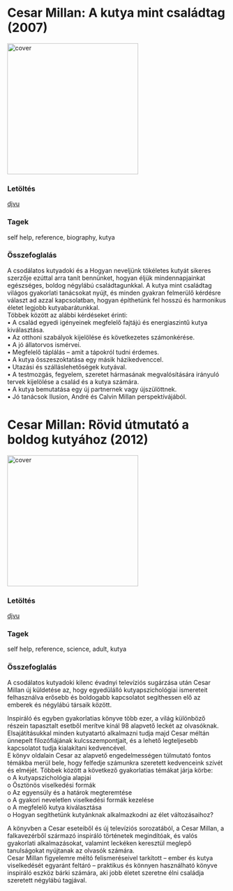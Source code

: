 # <a name="id_2">Cesar Millan: A kutya mint családtag (2007)</a>
<img src="???/raw/main/Cesar%20Millan/A%20kutya%20mint%20csaladtag%20%282%29/cover.jpg" alt="cover" width="300"/>

### Letöltés
[djvu](???/raw/main/Cesar%20Millan/A%20kutya%20mint%20csaladtag%20%282%29/A%20kutya%20mint%20csaladtag%20-%20Cesar%20Millan.djvu)

### Tagek
self help, reference, biography, kutya

### Összefoglalás
<div>
<p>A csodálatos kutyadoki és a Hogyan neveljünk tökéletes kutyát sikeres szerzője ezúttal arra tanít bennünket, hogyan éljük mindennapjainkat egészséges, boldog négylábú családtagunkkal. A kutya mint családtag világos gyakorlati tanácsokat nyújt, és minden gyakran felmerülő kérdésre választ ad azzal kapcsolatban, hogyan építhetünk fel hosszú és harmonikus életet legjobb kutyabarátunkkal.<br>Többek között az alábbi kérdéseket érinti:<br>• A család egyedi igényeinek megfelelő fajtájú és energiaszintű kutya kiválasztása.<br>• Az otthoni szabályok kijelölése és következetes számonkérése.<br>• A jó állatorvos ismérvei.<br>• Megfelelő táplálás – amit a tápokról tudni érdemes.<br>• A kutya összeszoktatása egy másik házikedvenccel.<br>• Utazási és szálláslehetőségek kutyával.<br>• A testmozgás, fegyelem, szeretet hármasának megvalósítására irányuló tervek kijelölése a család és a kutya számára.<br>• A kutya bemutatása egy új partnernek vagy újszülöttnek.<br>• Jó tanácsok Ilusion, André és Calvin Millan perspektívájából.</p></div>


# <a name="id_3">Cesar Millan: Rövid útmutató a boldog kutyához (2012)</a>
<img src="???/raw/main/Cesar%20Millan/Rovid%20utmutato%20a%20boldog%20kutyahoz%20%283%29/cover.jpg" alt="cover" width="300"/>

### Letöltés
[djvu](???/raw/main/Cesar%20Millan/Rovid%20utmutato%20a%20boldog%20kutyahoz%20%283%29/Rovid%20utmutato%20a%20boldog%20kutyaho%20-%20Cesar%20Millan.djvu)

### Tagek
self help, reference, science, adult, kutya

### Összefoglalás
<div>
<p>A csodálatos kutyadoki kilenc évadnyi televíziós sugárzása után Cesar Millan új küldetése az, hogy egyedülálló kutyapszichológiai ismereteit felhasználva erősebb és boldogabb kapcsolatot segíthessen elő az emberek és négylábú társaik között. </p>
<p>Inspiráló és egyben gyakorlatias könyve több ezer, a világ különböző részein tapasztalt esetből merítve kínál 98 alapvető leckét az olvasóknak. Elsajátításukkal minden kutyatartó alkalmazni tudja majd Cesar méltán ünnepelt filozófiájának kulcsszempontjait, és a lehető legteljesebb kapcsolatot tudja kialakítani kedvencével.<br>E könyv oldalain Cesar az alapvető engedelmességen túlmutató fontos témákba merül bele, hogy felfedje számunkra szeretett kedvenceink szívét és elméjét. Többek között a következő gyakorlatias témákat járja körbe:<br>o A kutyapszichológia alapjai<br>o Ösztönös viselkedési formák<br>o Az egyensúly és a határok megteremtése<br>o A gyakori neveletlen viselkedési formák kezelése<br>o A megfelelő kutya kiválasztása<br>o Hogyan segíthetünk kutyánknak alkalmazkodni az élet változásaihoz? </p>
<p>A könyvben a Cesar eseteiből és új televíziós sorozatából, a Cesar Millan, a falkavezérből származó inspiráló történetek megindítóak, és valós gyakorlati alkalmazásokat, valamint leckéken keresztül meglepő tanulságokat nyújtanak az olvasók számára.<br>Cesar Millan figyelemre méltó felismeréseivel tarkított – ember és kutya viselkedését egyaránt feltáró – praktikus és könnyen használható könyve inspiráló eszköz bárki számára, aki jobb életet szeretne élni családja szeretett négylábú tagjával.</p></div>


